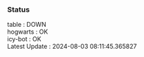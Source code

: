 ### Status


table : DOWN  
hogwarts : OK  
icy-bot : OK  
Latest Update : 2024-08-03 08:11:45.365827

